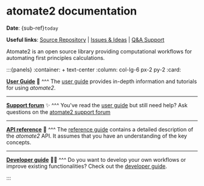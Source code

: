 # atomate2 documentation

**Date**: {sub-ref}`today`

**Useful links**:
[Source Repository](https://github.com/materialsproject/atomate2) |
[Issues & Ideas](https://github.com/materialsproject/atomate2/issues) |
[Q&A Support](https://matsci.org/c/atomate)

Atomate2 is an open source library providing computational workflows for
automating first principles calculations.

:::{panels}
:container: + text-center
:column: col-lg-6 px-2 py-2
:card:

**[User Guide](user/index)** 🚀
^^^
The [user guide](user/index) provides in-depth information and tutorials for using *atomate2*.

---
**[Support forum](https://matsci.org/c/atomate)** ✨
^^^
You've read the [user guide](user/index) but still need help? Ask questions on the [atomate2
support forum](https://matsci.org/c/atomate)

---
**[API reference](api/index)** 📖
^^^
The [reference guide](api/index) contains a detailed description of the *atomate2* API. It
assumes that you have an understanding of the key concepts.

---
**[Developer guide](dev/dev_install)** 👩‍💻
^^^
Do you want to develop your own workflows or improve existing functionalities?
Check out the [developer guide](dev/dev_install).

:::
